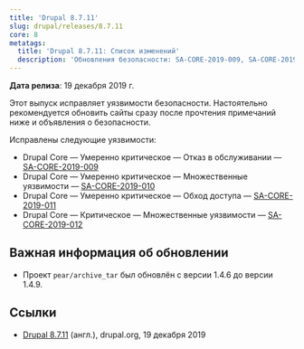 ```yaml
---
title: 'Drupal 8.7.11'
slug: drupal/releases/8.7.11
core: 8
metatags:
  title: 'Drupal 8.7.11: Список изменений'
  description: 'Обновления безопасности: SA-CORE-2019-009, SA-CORE-2019-010, SA-CORE-2019-011, SA-CORE-2019-012.'
---
```


**Дата релиза**: 19 декабря 2019 г.

Этот выпуск исправляет уязвимости безопасности. Настоятельно рекомендуется обновить сайты сразу после прочтения примечаний ниже и объявления о безопасности.

Исправлены следующие уязвимости:

- Drupal Core — Умеренно критическое — Отказ в обслуживании — [SA-CORE-2019-009](../../../../security/sa-core/2019-009/index.md)
- Drupal Core — Умеренно критическое — Множественные уязвимости — [SA-CORE-2019-010](../../../../security/sa-core/2019-010/index.md)
- Drupal Core — Умеренно критическое — Обход доступа — [SA-CORE-2019-011](../../../../security/sa-core/2019-011/index.md)
- Drupal Core — Критическое — Множественные уязвимости — [SA-CORE-2019-012](../../../../security/sa-core/2019-012/index.md)

## Важная информация об обновлении

- Проект `pear/archive_tar` был обновлён с версии 1.4.6 до версии 1.4.9.

## Ссылки

- [Drupal 8.7.11](https://www.drupal.org/project/drupal/releases/8.7.11) (англ.), drupal.org, 19 декабря 2019
